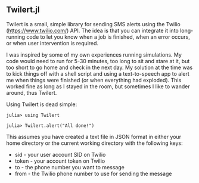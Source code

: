 ## Twilert.jl

Twilert is a small, simple library for sending SMS alerts using the Twilio
(https://www.twilio.com/) API. The idea is that you can integrate it into
long-running code to let you know when a job is finished, when an error occurs,
or when user intervention is required.

I was inspired by some of my own experiences running simulations. My code would
need to run for 5-30 minutes, too long to sit and stare at it, but too short to
go home and check in the next day. My solution at the time was to kick things
off with a shell script and using a text-to-speech app to alert me when things
were finished (or when everything had exploded). This worked fine as long as I
stayed in the room, but sometimes I like to wander around, thus Twilert.

Using Twilert is dead simple:

    julia> using Twilert

    julia> Twilert.alert("All done!")

This assumes you have created a text file in JSON format in either your home
directory or the current working directory with the following keys:

  * sid - your user account SID on Twilio
  * token - your account token on Twilio
  * to - the phone number you want to message
  * from - the Twilio phone number to use for sending the message
